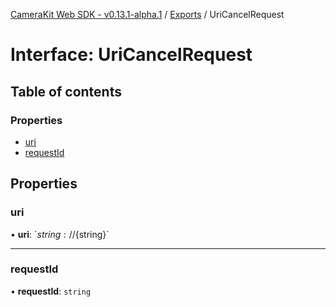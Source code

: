 [CameraKit Web SDK - v0.13.1-alpha.1](../README.md) / [Exports](../modules.md) / UriCancelRequest

# Interface: UriCancelRequest

## Table of contents

### Properties

- [uri](UriCancelRequest.md#uri)
- [requestId](UriCancelRequest.md#requestid)

## Properties

### uri

• **uri**: \`${string}://${string}\`

___

### requestId

• **requestId**: `string`
